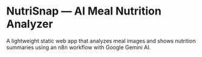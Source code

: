 # NutriSnap — AI Meal Nutrition Analyzer

A lightweight static web app that analyzes meal images and shows nutrition summaries using an n8n workflow with Google Gemini AI.

